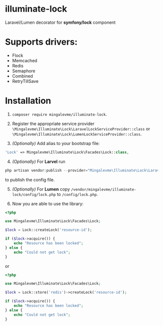 # illuminate-lock
Laravel/Lumen decorator for **symfony/lock** component

# Supports drivers:
- Flock
- Memcached
- Redis
- Semaphore
- Combined
- RetryTillSave

# Installation

1. ```composer require mingalevme/illuminate-lock```.

2. Register the appropriate service provider ```\Mingalevme\Illuminate\Lock\LaravelLockServiceProvider::class``` or ```\Mingalevme\Illuminate\Lock\LumenLockServiceProvider::class```.

3. *(Optionally)* Add alias to your bootstrap file:
```php
'Lock' => Mingalevme\Illuminate\Lock\Facades\Lock::class,
```

4. *(Optionally)* For **Larvel** run
```php
php artisan vendor:publish --provider="Mingalevme\Illuminate\Lock\LaravelLockServiceProvider" --tag="config"
``` 
to publish the config file.

5. *(Optionally)* For **Lumen** copy ```/vendor/mingalevme/illuminate-lock/config/lock.php``` to ```/config/lock.php```.

6. Now you are able to use the library:
```php
<?php

use Mingalevme\Illuminate\Lock\Facades\Lock;

$lock = Lock::createLock('resource-id');

if ($lock->acquire()) {
    echo "Resource has been locked";
} else {
    echo "Could not get lock";
}

```

or

```php
<?php

use Mingalevme\Illuminate\Lock\Facades\Lock;

$lock = Lock::store('redis')->createLock('resource-id');

if ($lock->acquire()) {
    echo "Resource has been locked";
} else {
    echo "Could not get lock";
}

```
 